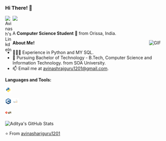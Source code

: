 
<h3 title="hehehe"> Hi There! 👋</h3>

<a href="https://www.linkedin.com/in/avinash-rajguru-b4a50622a/">
  <img align="left" alt="Avinash's LinkdeIn" width="24px" src="https://cdn.jsdelivr.net/npm/simple-icons@6.3.0/icons/linkedin.svg" />
</a>
<img src="https://komarev.com/ghpvc/?username=avinasharjguru1201&color=blueviolet" align="left">



<br />
<br />

A **Computer Science Student** 🚀 from Orissa, India.
 

  <img align="right" alt="GIF" src="https://www.hubspot.com/hubfs/Smiling%20Leo%20Perfect%20GIF.gif" />

**About Me!**

- 👨🏽‍💻 Experience in Python and MY SQL. 
- 💼 Pursuing Bachelor of Technology - B.Tech, Computer Science and Information Technology. from SOA University.
- 📫 Email me at [avinashrajguru1201@gmail.com](mailto:avinashrajguru1201@gmail.com).



**Languages and Tools:**  


<code><img height="20" src="https://raw.githubusercontent.com/github/explore/80688e429a7d4ef2fca1e82350fe8e3517d3494d/topics/python/python.png"></code>

<code><img height="20" src="https://raw.githubusercontent.com/github/explore/80688e429a7d4ef2fca1e82350fe8e3517d3494d/topics/cpp/cpp.png"></code>
<code><img height="20" src="https://raw.githubusercontent.com/github/explore/80688e429a7d4ef2fca1e82350fe8e3517d3494d/topics/mysql/mysql.png"></code>

<code><img height="20" src="https://raw.githubusercontent.com/github/explore/80688e429a7d4ef2fca1e82350fe8e3517d3494d/topics/git/git.png"></code>

<img src="https://github-readme-stats.vercel.app/api?username=avinasharjguru1201&show_icons=true&hide_border=true&count_private=true&theme=dark&icon_color=fad000" alt="Aditya's GitHub Stats">

⭐️ From [avinasharjguru1201](https://github.com/avinasharjguru1201)





